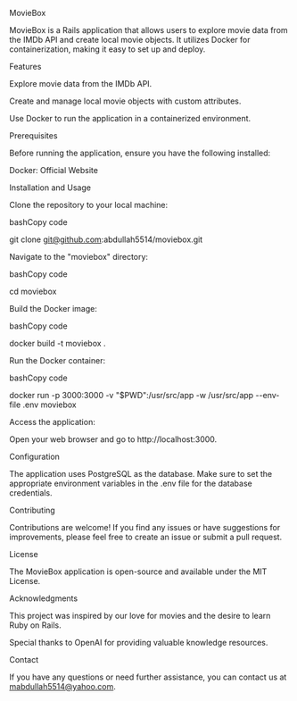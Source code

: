 MovieBox 

MovieBox is a Rails application that allows users to explore movie data from the IMDb API and create local movie objects. It utilizes Docker for containerization, making it easy to set up and deploy. 

Features 

Explore movie data from the IMDb API. 

Create and manage local movie objects with custom attributes. 

Use Docker to run the application in a containerized environment. 

Prerequisites 

Before running the application, ensure you have the following installed: 

Docker: Official Website 

Installation and Usage 

Clone the repository to your local machine: 

bashCopy code 

git clone git@github.com:abdullah5514/moviebox.git 
 

Navigate to the "moviebox" directory: 

bashCopy code 

cd moviebox 
 

Build the Docker image: 

bashCopy code 

docker build -t moviebox . 
 

Run the Docker container: 

bashCopy code 

docker run -p 3000:3000 -v "$PWD":/usr/src/app -w /usr/src/app --env-file .env moviebox 
 

Access the application: 

Open your web browser and go to http://localhost:3000. 

Configuration 

The application uses PostgreSQL as the database. Make sure to set the appropriate environment variables in the .env file for the database credentials. 

Contributing 

Contributions are welcome! If you find any issues or have suggestions for improvements, please feel free to create an issue or submit a pull request. 

License 

The MovieBox application is open-source and available under the MIT License. 

Acknowledgments 

This project was inspired by our love for movies and the desire to learn Ruby on Rails. 

Special thanks to OpenAI for providing valuable knowledge resources. 

Contact 

If you have any questions or need further assistance, you can contact us at mabdullah5514@yahoo.com. 